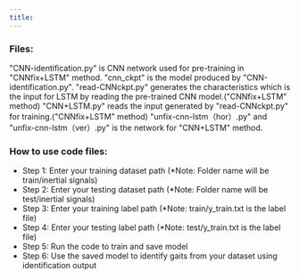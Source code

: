 ```yaml
---
title: 
---
```


### Files:
"CNN-identification.py" is CNN network used for pre-training in "CNNfix+LSTM" method.
"cnn_ckpt" is the model produced by "CNN-identification.py".
"read-CNNckpt.py" generates the characteristics which is the input for LSTM by reading the pre-trained CNN model.("CNNfix+LSTM" method)
"CNN+LSTM.py" reads the input generated by "read-CNNckpt.py" for training.("CNNfix+LSTM" method)
"unfix-cnn-lstm（hor）.py" and "unfix-cnn-lstm（ver）.py" is the network for "CNN+LSTM" method.

### How to use code files:
* Step 1: Enter your training dataset path (*Note: Folder name will be train/inertial signals)
* Step 2: Enter your testing dataset path (*Note: Folder name will be test/inertial signals)
* Step 3: Enter your training label path (*Note: train/y_train.txt is the label file)
* Step 4: Enter your testing label path (*Note: test/y_train.txt is the label file)
* Step 5: Run the code to train and save model
* Step 6: Use the saved model to identify gaits from your dataset using identification output
